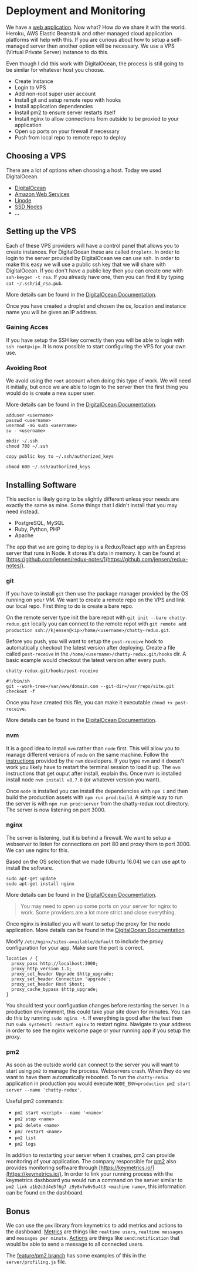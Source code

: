 # Deployment and Monitoring

We have a [web application](https://github.com/jensen/redux-notes/). Now what? How do we share it with the world. Heroku, AWS Elastic Beanstalk and other managed cloud application platforms will help with this. If you are curious about how to setup a self-managed server then another option will be necessary. We use a VPS (Virtual Private Server) instance to do this.

Even though I did this work with DigitalOcean, the process is still going to be similar for whatever host you choose.

- Create Instance
- Login to VPS
- Add non-root super user account
- Install git and setup remote repo with hooks
- Install application dependencies
- Install pm2 to ensure server restarts itself
- Install nginx to allow connections from outside to be proxied to your application
- Open up ports on your firewall if necessary
- Push from local repo to remote repo to deploy

## Choosing a VPS

There are a lot of options when choosing a host.  Today we used DigitalOcean.

- [DigitalOcean](https://www.digitalocean.com/)
- [Amazon Web Services](https://aws.amazon.com/)
- [Linode](https://www.linode.com/)
- [SSD Nodes](https://www.ssdnodes.com/)
- ...

## Setting up the VPS

Each of these VPS providers will have a control panel that allows you to create instances. For DigitalOcean these are called `droplets`. In order to login to the server provided by DigitalOcean we can use ssh. In order to make this easy we will use a public ssh key that we will share with DigitalOcean. If you don't have a public key then you can create one with `ssh-keygen -t rsa`. If you already have one, then you can find it by typing `cat ~/.ssh/id_rsa.pub`.

More details can be found in the [DigitalOcean Documentation](https://www.digitalocean.com/community/tutorials/how-to-use-ssh-keys-with-digitalocean-droplets).

Once you have created a droplet and chosen the os, location and instance name you will be given an IP address.

### Gaining Acces

If you have setup the SSH key correctly then you will be able to login with `ssh root@<ip>`. It is now possible to start configuring the VPS for your own use.

### Avoiding Root

We avoid using the `root` account when doing this type of work. We will need it initially, but once we are able to login to the server then the first thing you would do is create a new super user.

More details can be found in the [DigitalOcean Documentation](https://www.digitalocean.com/community/tutorials/how-to-create-a-sudo-user-on-ubuntu-quickstart).


```
adduser <username>
passwd <username>
usermod -aG sudo <username>
su - <username>

mkdir ~/.ssh
chmod 700 ~/.ssh

copy public key to ~/.ssh/authorized_keys

chmod 600 ~/.ssh/authorized_keys
```

## Installing Software

This section is likely going to be slightly different unless your needs are exactly the same as mine. Some things that I didn't install that you may need instead.

- PostgreSQL, MySQL
- Ruby, Python, PHP
- Apache

The app that we are going to deploy is a Redux/React app with an Express server that runs in Node. It stores it's data in memory. It can be found at [https://github.com/jensen/redux-notes/](https://github.com/jensen/redux-notes/).

### git

If you have to install `git` then use the package manager provided by the OS running on your VM. We want to create a remote repo on the VPS and link our local repo. First thing to do is create a bare repo.

On the remote server type init the bare repot with `git init --bare chatty-redux.git` locally you can connect to the remote repot with `git remote add production ssh://kjensen@<ip>/home/<username>/chatty-redux.git`.

Before you push, you will want to setup the `post-receive` hook to automatically checkout the latest version after deploying. Create a file called `post-receive` in the `/home/<username>/chatty-redux.git/hooks` dir. A basic example would checkout the latest version after every push.

`chatty-redux.git/hooks/post-receive`
```
#!/bin/sh
git --work-tree=/var/www/domain.com --git-dir=/var/repo/site.git checkout -f
```

Once you have created this file, you can make it executable `chmod +x post-receive`.

More details can be found in the [DigitalOcean Documentation](https://www.digitalocean.com/community/tutorials/how-to-set-up-automatic-deployment-with-git-with-a-vps).

### nvm

It is a good idea to install `nvm` rather than `node` first. This will allow you to manage different versions of `node` on the same machine. Follow the [instructions](https://github.com/creationix/nvm) provided by the `nvm` developers. If you type `nvm` and it doesn't work you likely have to restart the terminal session to load it up. The `nvm` instructions that get ouput after install, explain ths. Once nvm is installed install node `nvm install v8.7.0` (or whatever version you want).

Once `node` is installed you can install the dependencies with `npm i` and then build the production assets with `npm run prod:build`. A simple way to run the server is with `npm run prod:server` from the chatty-redux root directory. The server is now listening on port 3000.

### nginx

The server is listening, but it is behind a firewall. We want to setup a webserver to listen for connections on port 80 and proxy them to port 3000. We can use nginx for this.

Based on the OS selection that we made (Ubuntu 16.04) we can use apt to install the software.

```
sudo apt-get update
sudo apt-get install nginx
```

More details can be found in the [DigitalOcean Documentation](https://www.digitalocean.com/community/tutorials/how-to-install-nginx-on-ubuntu-16-04).

> You may need to open up some ports on your server for nginx to work. Some providers are a lot more strict and close everything.

Once nginx is installed you will want to setup the proxy for the node application. More details can be found in the [DigitalOcean Documentation](https://www.digitalocean.com/community/tutorials/how-to-set-up-a-node-js-application-for-production-on-ubuntu-16-04)

Modify `/etc/nginx/sites-available/default` to include the proxy configuration for your app. Make sure the port is correct.

```
location / {
  proxy_pass http://localhost:3000;
  proxy_http_version 1.1;
  proxy_set_header Upgrade $http_upgrade;
  proxy_set_header Connection 'upgrade';
  proxy_set_header Host $host;
  proxy_cache_bypass $http_upgrade;
}
```

You should test your configuation changes before restarting the server. In a production environment, this could take your site down for minutes. You can do this by running `sudo nginx -t`. If everything is good after the test then run `sudo systemctl restart nginx` to restart nginx. Navigate to your address in order to see the nginx welcome page or your running app if you setup the proxy.

### pm2

As soon as the outside world can connect to the server you will want to start using `pm2` to manage the process. Webservers crash. When they do we want to have them automatically rebooted. To run the `chatty-redux` application in production you would execute `NODE_ENV=production pm2 start server --name 'chatty-redux'`.

Useful pm2 commands:

- `pm2 start <script> --name '<name>'`
- `pm2 stop <name>`
- `pm2 delete <name>`
- `pm2 restart <name>`
- `pm2 list`
- `pm2 logs`

In addition to restarting your server when it crashes, pm2 can provide monitoring of your application. The company responsible for [pm2](http://pm2.keymetrics.io/) also provides monitoring software through [https://keymetrics.io/](https://keymetrics.io/). In order to link your running process with the keymetrics dashboard you would run a command on the server similar to `pm2 link a1b2c3d4e5f6g7 z9y8x7w6v5u4t3 <machine name>`, this information can be found on the dashboard.


## Bonus

We can use the `pmx` library from keymetrics to add metrics and actions to the dashboard. [Metrics](http://docs.keymetrics.io/docs/pages/custom-metrics/) are things like `realtime users`, `realtime messages` and `messages per minute`. [Actions](
http://docs.keymetrics.io/docs/pages/custom-actions/
) are things like `send:notification` that would be able to send a message to all connected users.

The [feature/pm2 branch](https://github.com/jensen/redux-notes/blob/feature/pm2/server/profiling.js) has some examples of this in the `server/profiling.js` file.


